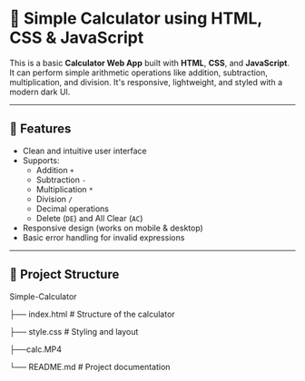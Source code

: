 # 🔢 Simple Calculator using HTML, CSS & JavaScript

This is a basic **Calculator Web App** built with **HTML**, **CSS**, and **JavaScript**. It can perform simple arithmetic operations like addition, subtraction, multiplication, and division. It's responsive, lightweight, and styled with a modern dark UI.

---


## 🧠 Features

- Clean and intuitive user interface
- Supports:
  - Addition `+`
  - Subtraction `-`
  - Multiplication `*`
  - Division `/`
  - Decimal operations
  - Delete (`DE`) and All Clear (`AC`)
- Responsive design (works on mobile & desktop)
- Basic error handling for invalid expressions

---

## 📂 Project Structure

Simple-Calculator

├── index.html # Structure of the calculator

├── style.css # Styling and layout

├──calc.MP4

└── README.md # Project documentation

